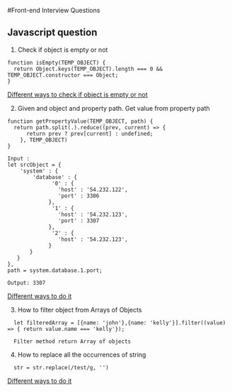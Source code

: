 #Front-end Interview Questions


## Javascript question
1. Check if object is empty or not
```
function isEmpty(TEMP_OBJECT) {
  return Object.keys(TEMP_OBJECT).length === 0 && TEMP_OBJECT.constructor === Object;
}
```
[Different ways to check if object is empty or not ](http://stackoverflow.com/questions/679915/how-do-i-test-for-an-empty-javascript-object)

2. Given and object and property path. Get value from property path
```
function getPropertyValue(TEMP_OBJECT, path) {
  return path.split(.).reduce((prev, current) => {
      return prev ? prev[current] : undefined;
    }, TEMP_OBJECT)
}

Input :
let srcObject = {
    'system' : {
        'database' : {
              '0' : {
                'host' : '54.232.122',
                'port' : 3306
             },
              '1' : {
                'host' : '54.232.123',
                'port' : 3307
             },
              '2' : {
                'host' : '54.232.123',
             }
       }
   }
},
path = system.database.1.port;

Output: 3307
```
[Different ways to do it ](http://stackoverflow.com/questions/6491463/accessing-nested-javascript-objects-with-string-key)

3. How to filter object from Arrays of Objects
```
  let filteredArray = [{name: 'john'},{name: 'kelly'}].filter((value) => { return value.name === 'kelly'});

  Filter method return Array of objects
```

4. How to replace all the occurrences of string
```
  str = str.replace(/test/g, '')
```
[Different ways to do it ](http://stackoverflow.com/questions/1144783/how-to-replace-all-occurrences-of-a-string-in-javascript?rq=1)
